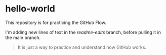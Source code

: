 # hello-world
This repository is for practicing the GitHub Flow.

I'm adding new lines of text in the *readme-edits* branch, before pulling it in the main branch.
> It is just a way to practice and understand how GitHub works.
